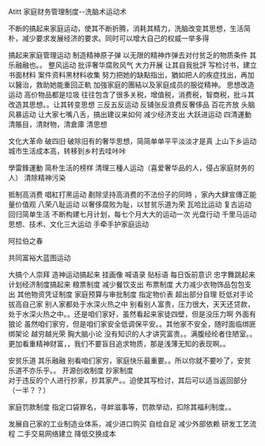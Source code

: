 Atitt 家庭财务管理制度--洗脑术运动术

不断的搞起来家庭运动，使其不断折腾，消耗其精力，洗脑改变其思想，生活简朴，减少要求发展经济的要求。同时可以增大自己的权威一举多得

搞起来家庭管理运动
制造精神原子弹 以无限的精神炸弹去对付贫乏的物质条件
其乐融融也。。
整风运动  批评奢华腐败风气
大力开展 让其自我批評  写检讨书，建立书面材料 案件资料黑材料收集
努力把她的缺點指出，猶如把人的疾症找出，再加以醫治，救助她能重回正軌
加強家庭的團結以及家庭成员的服從精神。
思想改造运动  高价物品都是垃圾
往往包含了很多关税，增值税，消费税，智商税，批斗其改造其思想。。让其转变思想
三反五反运动 反铺张反浪费反奢侈品
百花齐放 头脑风暴运动
让大家七嘴八舌，搞出建议来如何 减少经济支出
大跃进运动 
四清運動 清賬目，清財物，清倉庫 清思想

文化大革命 破四旧  破除旧有的奢华思想，简简单单平平淡淡才是真
上山下乡运动
城市生活成本高，转移到乡村去哇咔咔

學雷鋒運動  简朴生活的榜样
清理三種人运动（喜爱奢华品的人，侵占家庭财务的人）
清除精神污染

抵制高消费
唱紅打黑运动
剷除坚持高消费的不法份子的同時 ，家內大肆宣傳正能量价值观
八荣八耻运动 以奢侈腐败为耻，以甘贫乐道为荣
瓦哈比运动 复古运动 回归简单生活
不断构建七月计划，每七个月大大的运动一次
光盘行动
千里马运动
思想、技术、文化三大运动
手牵手护家庭运动

阿拉伯之春

共同富裕大蓝图运动

大搞个人崇拜 造神运动搞起来
挂画像
喊语录 贴标语
每日饭前意识
忠字舞跳起来
计划经济制度搞起来
粮票制度  减少餐饮支出
布票制度 大力减少衣物饰品包包支出
其他物资凭证制度
家庭预算与审批制度
指定物价表 超出部分自理
贬低对手论 拔高自己家
别人家都处于水深火热之中
别看别人富贵，压力很大，天天还贷款，处于水深火热之中。。还是咱们家好，虽然看起来家徒四壁，但是没压力啊
外面有狼论
虽然咱们家穷，但是咱们家安全低调保平安。。其他家不安全，随时面临绑匪绑架论
越穷越光荣 胸大脑小论
没有知识的人才讲究富贵。。满腹经纶者住陋室。。更加看重精神财富，，我们不要盲目追求物质，那是浅薄无知的表现啊。。

安贫乐道 其乐融融
别看咱们家穷，家庭快乐最重要。。所以你就不要吵了，安贫乐道不亦乐乎。。
开源创收制度
抄家制度  
对于违反的个人进行抄家，抄其家产。。迫使其写检讨，其后可以适当返回部分（一半？？）

家庭罚款制度
指定口袋罪名，寻衅滋事等，罚款举动，扣除其福利制度。。

发展自己家的工业制造业体系，减少进口购买
自给自足 减少外部依赖
研发工艺流程
二手交易网络建立 降低交换成本

